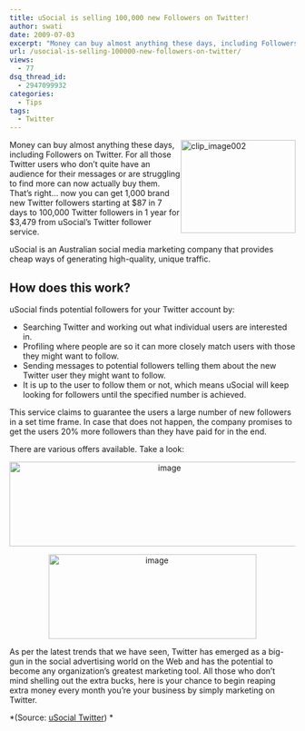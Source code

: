 ```yaml
---
title: uSocial is selling 100,000 new Followers on Twitter!
author: swati
date: 2009-07-03
excerpt: "Money can buy almost anything these days, including Followers on Twitter. For all those Twitter users who don’t quite have an audience for their messages or are struggling to find more can now actually buy them. That’s right… now you can get 1,000 brand new Twitter followers starting at $87 in 7 days to 100,000 Twitter followers in 1 year for $3,479 from uSocial's Twitter follower service."
url: /usocial-is-selling-100000-new-followers-on-twitter/
views:
  - 77
dsq_thread_id:
  - 2947099932
categories:
  - Tips
tags:
  - Twitter
---
```

<img class="alignright wp-image-51423" style="border: 0pt none;margin-left: 0px;margin-right: 0px" src="http://cdn.devilsworkshop.org/files/2009/07/clip-image0024.jpg" border="0" alt="clip_image002" width="202" height="164" align="right" />Money can buy almost anything these days, including Followers on Twitter. For all those Twitter users who don’t quite have an audience for their messages or are struggling to find more can now actually buy them. That’s right… now you can get 1,000 brand new Twitter followers starting at $87 in 7 days to 100,000 Twitter followers in 1 year for $3,479 from uSocial&#8217;s Twitter follower service.

uSocial is an Australian social media marketing company that provides cheap ways of generating high-quality, unique traffic.

## How does this work?

uSocial finds potential followers for your Twitter account by:

  * Searching Twitter and working out what individual users are interested in.
  * Profiling where people are so it can more closely match users with those they might want to follow.
  * Sending messages to potential followers telling them about the new Twitter user they might want to follow.
  * It is up to the user to follow them or not, which means uSocial will keep looking for followers until the specified number is achieved.

This service claims to guarantee the users a large number of new followers in a set time frame. In case that does not happen, the company promises to get the users 20% more followers than they have paid for in the end.

There are various offers available. Take a look:

<p style="text-align: center">
  <img class="aligncenter" style="border: 0pt none" src="http://cdn.devilsworkshop.org/files/2009/07/image6.png" border="0" alt="image" width="548" height="149" />
</p>

<p style="text-align: center">
  <img class="aligncenter" style="border: 0pt none" src="http://cdn.devilsworkshop.org/files/2009/07/image7.png" border="0" alt="image" width="366" height="149" />
</p>

As per the latest trends that we have seen, Twitter has emerged as a big-gun in the social advertising world on the Web and has the potential to become any organization’s greatest marketing tool. All those who don’t mind shelling out the extra bucks, here is your chance to begin reaping extra money every month you’re your business by simply marketing on Twitter.

*(Source: <a href="http://usocial.net/twitter_marketing/" onclick="_gaq.push(['_trackEvent', 'outbound-article', 'http://usocial.net/twitter_marketing/', 'uSocial Twitter']);" rel="nofollow">uSocial Twitter</a>) *
